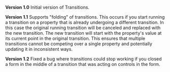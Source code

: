**Version 1.0**
Initial version of Transitions.

**Version 1.1**
Supports "folding" of transitions. This occurs if you start running a transition on a property that is already undergoing a different transition. In this case the original running transition will be canceled and replaced with the new transition. The new transition will start with the property's value at its current point in the original transition. This ensures that multiple transitions cannot be competing over a single property and potentially updating it in inconsistent ways.

**Version 1.2**
Fixed a bug where transitions could stop working if you closed a form in the middle of a transition that was acting on controls in the form.